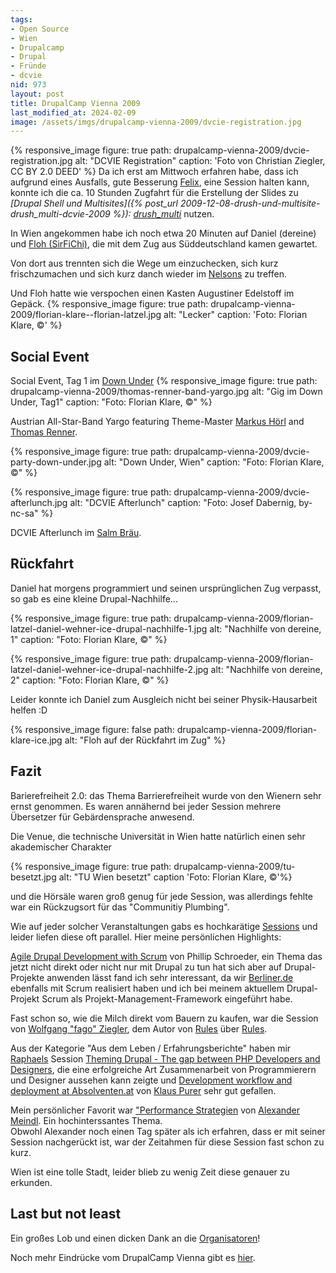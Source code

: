 ```yaml
---
tags:
- Open Source
- Wien
- Drupalcamp
- Drupal
- Fründe
- dcvie
nid: 973
layout: post
title: DrupalCamp Vienna 2009
last_modified_at: 2024-02-09
image: /assets/imgs/drupalcamp-vienna-2009/dvcie-registration.jpg
---
```

{% responsive_image figure: true 
path: drupalcamp-vienna-2009/dvcie-registration.jpg
alt: "DCVIE Registration" 
caption: 'Foto von Christian Ziegler, CC BY 2.0 DEED' %}
Da ich erst am Mittwoch erfahren habe, dass ich aufgrund eines Ausfalls, gute Besserung <a href="http://felix.delattre.de/">Felix</a>, eine Session halten kann,
konnte ich die ca. 10 Stunden Zugfahrt für die Erstellung der Slides zu 
*[Drupal Shell und Multisites]({% post_url 2009-12-08-drush-und-multisite-drush_multi-dcvie-2009 %}): 
[drush_multi](http://drupal.org/project/drush_multi)* nutzen.

In Wien angekommen habe ich noch etwa 20 Minuten auf Daniel (dereine) 
und <a href="http://florian-klare">Floh (SirFiChi)</a>, die mit dem Zug aus Süddeutschland kamen gewartet.
<!--break-->
Von dort aus trennten sich die Wege um einzuchecken, 
sich kurz frischzumachen und sich kurz danch wieder im <a href="http://www.nelsons.at/">Nelsons</a> zu treffen.

Und Floh hatte wie verspochen einen Kasten Augustiner Edelstoff im Gepäck.
{% responsive_image figure: true 
path: drupalcamp-vienna-2009/florian-klare--florian-latzel.jpg
alt: "Lecker"
caption: 'Foto: Florian Klare, &copy;' %}

## Social Event

Social Event, Tag 1 im <a href="http://www.downunder.at/">Down Under</a>
{% responsive_image figure: true 
path: drupalcamp-vienna-2009/thomas-renner-band-yargo.jpg
alt: "Gig im Down Under, Tag1"
caption: "Foto: Florian Klare, &copy;" %}

Austrian All-Star-Band Yargo featuring Theme-Master <a href="http://www.designpraxis.at/">Markus Hörl</a> 
and <a href="http://groove.at/">Thomas Renner</a>.

{% responsive_image figure: true
path: drupalcamp-vienna-2009/dvcie-party-down-under.jpg
alt: "Down Under, Wien"
caption: "Foto: Florian Klare, &copy;" %}

{% responsive_image figure: true
path: drupalcamp-vienna-2009/dvcie-afterlunch.jpg
alt: "DCVIE Afterlunch"
caption: "Foto: Josef Dabernig, by-nc-sa" %}

DCVIE Afterlunch im <a href="http://www.salmbraeu.com/">Salm Bräu</a>.

## Rückfahrt

Daniel hat morgens programmiert und seinen ursprünglichen Zug verpasst, 
so gab es eine kleine Drupal-Nachhilfe...

{% responsive_image figure: true
path: drupalcamp-vienna-2009/florian-latzel-daniel-wehner-ice-drupal-nachhilfe-1.jpg
alt: "Nachhilfe von dereine, 1"
caption: "Foto: Florian Klare, &copy;" %}

{% responsive_image figure: true
path: drupalcamp-vienna-2009/florian-latzel-daniel-wehner-ice-drupal-nachhilfe-2.jpg
alt: "Nachhilfe von dereine, 2"
caption: "Foto: Florian Klare, &copy;" %}

Leider konnte ich Daniel zum Ausgleich nicht bei seiner Physik-Hausarbeit helfen :D

{% responsive_image figure: false
path: drupalcamp-vienna-2009/florian-klare-ice.jpg
alt: "Floh auf der Rückfahrt im Zug" %}

## Fazit

Barierefreiheit 2.0: das Thema Barrierefreiheit wurde von den Wienern sehr ernst genommen. 
Es waren annähernd bei jeder Session mehrere Übersetzer für Gebärdensprache anwesend.

Die Venue, die technische Universität in Wien hatte natürlich einen sehr akademischer Charakter 

{% responsive_image figure: true
path: drupalcamp-vienna-2009/tu-besetzt.jpg
alt: "TU Wien besetzt" 
caption 'Foto: Florian Klare, &copy;'%}

und die Hörsäle waren groß genug für jede Session, 
was allerdings fehlte war ein Rückzugsort für das "Communitiy Plumbing".

Wie auf jeder solcher Veranstaltungen gabs es hochkarätige <a href="http://drupalcamp.at/sessions/the-schedule">Sessions</a> 
und leider liefen diese oft parallel. 
Hier meine persönlichen Highlights:

<a href="http://drupalcamp.at/sessions/agile-drupal-development-scrum">Agile Drupal Development with Scrum</a> von Phillip Schroeder, 
ein Thema das jetzt nicht direkt oder nicht nur mit Drupal zu tun hat sich aber auf Drupal-Projekte anwenden lässt 
fand ich sehr interessant, da wir <a href="http://berliner.de">Berliner.de</a>
ebenfalls mit Scrum realisiert haben und ich bei meinem aktuellem Drupal-Projekt Scrum als Projekt-Management-Framework eingeführt habe.
<p>
Fast schon so, wie die Milch direkt vom Bauern zu kaufen, war die Session von <a href="http://more.zites.net">Wolfgang "fago" Ziegler</a>, dem Autor von <a href="http://drupal.org/project/rules">Rules</a> über <a  href="http://drupalcamp.at/sessions/rules-how-leverage-rule-based-automation">Rules</a>.
</p>
<p>
Aus der Kategorie "Aus dem Leben / Erfahrungsberichte" haben mir <a href="http://rapsli.ch">Raphaels</a> Session <a href="http://drupalcamp.at/sessions/theming-drupal-gap-between-php-developers-and-designers-0">Theming Drupal - The gap between PHP Developers and Designers</a>, die eine erfolgreiche Art Zusammenarbeit von Programmierern und Designer aussehen kann zeigte und <a href="http://drupalcamp.at/sessions/development-workflow-and-deployment-prokarriere">Development workflow and deployment at Absolventen.at</a> von <a href="https://klausi.fsinf.at">Klaus Purer</a> sehr gut gefallen.
<p>
</p>
<p>
Mein persönlicher Favorit war <a href="http://drupalcamp.at/sessions/performance-strategien">"Performance Strategien</a> von <a href="http://squatlabs.de">Alexander Meindl</a>.
Ein hochinterssantes Thema.<br />
Obwohl Alexander noch einen Tag später als ich erfahren, dass er mit seiner Session nachgerückt ist, war der Zeitahmen für diese Session fast schon zu kurz.
</p>
<p>
Wien ist eine tolle Stadt, leider blieb zu wenig Zeit diese genauer zu erkunden.</p>
<h2>Last but not least</h2>
Ein großes Lob und einen dicken Dank an die <a href="http://drupalcamp.at/faq/organizers">Organisatoren</a>!
<p>Noch mehr Eindrücke vom DrupalCamp Vienna gibt es <a href="http://www.flickr.com/search/?w=all&q=dcvie&m=tags">hier</a>.

